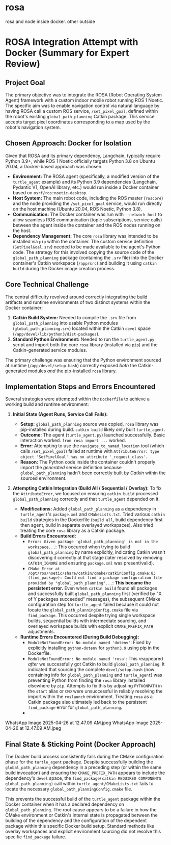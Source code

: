 # rosa
rosa and node inside docker. other outside
# ROSA Integration Attempt with Docker (Summary for Expert Review)

## Project Goal

The primary objective was to integrate the ROSA (Robot Operating System Agent) framework with a custom indoor mobile robot running ROS 1 Noetic. The specific aim was to enable navigation control via natural language by having ROSA call a custom ROS service, `/set_pixel_goal`, defined within the robot's existing `global_path_planning` Catkin package. This service accepts target pixel coordinates corresponding to a map used by the robot's navigation system.

## Chosen Approach: Docker for Isolation

Given that ROSA and its primary dependency, Langchain, typically require Python 3.9+, while ROS 1 Noetic officially targets Python 3.8 on Ubuntu 20.04, a Docker-based approach was chosen.

*   **Environment:** The ROSA agent (specifically, a modified version of the `turtle_agent` example) and its Python 3.9 dependencies (Langchain, Pydantic V1, OpenAI library, etc.) would run inside a Docker container based on `osrf/ros:noetic-desktop`.
*   **Host System:** The main robot code, including the ROS master (`roscore`) and the node providing the `/set_pixel_goal` service, would run directly on the host machine (Ubuntu 20.04, ROS Noetic, Python 3.8).
*   **Communication:** The Docker container was run with `--network host` to allow seamless ROS communication (topic subscriptions, service calls) between the agent inside the container and the ROS nodes running on the host.
*   **Dependency Management:** The core `rosa` library was intended to be installed via `pip` within the container. The custom service definition (`SetPixelGoal.srv`) needed to be made available to the agent's Python code. The strategy for this involved copying the source code of the `global_path_planning` package (containing the `.srv` file) into the Docker container's Catkin workspace (`/app/src`) and building it using `catkin build` during the Docker image creation process.

## Core Technical Challenge

The central difficulty revolved around correctly integrating the build artifacts and runtime environments of two distinct systems within the Docker container:

1.  **Catkin Build System:** Needed to compile the `.srv` file from `global_path_planning` into usable Python modules (`global_path_planning.srv`) located within the Catkin `devel` space (`/app/devel/lib/python3/dist-packages`).
2.  **Standard Python Environment:** Needed to run the `turtle_agent.py` script and import both the core `rosa` library (installed via `pip`) and the Catkin-generated service modules.

The primary challenge was ensuring that the Python environment sourced at runtime (`/app/devel/setup.bash`) correctly exposed *both* the Catkin-generated modules *and* the pip-installed `rosa` library.

## Implementation Steps and Errors Encountered

Several strategies were attempted within the `Dockerfile` to achieve a working build and runtime environment:

1.  **Initial State (Agent Runs, Service Call Fails):**
    *   **Setup:** `global_path_planning` source was copied, `rosa` library was pip-installed during build. `catkin build` likely only built `turtle_agent`.
    *   **Outcome:** The agent (`turtle_agent.py`) launched successfully. Basic interaction worked. `from rosa import ...` worked.
    *   **Error:** Attempting to use the `navigate_to_named_location` tool (which calls `/set_pixel_goal`) failed at runtime with `AttributeError: type object 'SetPixelGoal' has no attribute '_request_class'`.
    *   **Reason:** The Python code inside the container couldn't properly import the *generated* service definition because `global_path_planning` hadn't been correctly built *by Catkin* within the sourced environment.

2.  **Attempting Catkin Integration (Build All / Sequential / Overlay):** To fix the `AttributeError`, we focused on ensuring `catkin build` processed `global_path_planning` correctly and that `turtle_agent` depended on it.
    *   **Modifications:** Added `global_path_planning` as a dependency in `turtle_agent`'s `package.xml` and `CMakeLists.txt`. Tried various `catkin build` strategies in the Dockerfile (`build all`, build dependency first then agent, build in separate overlayed workspaces). Also tried treating the core `rosa` library as a Catkin package.
    *   **Build Errors Encountered:**
        *   `Error: Given package 'global_path_planning' is not in the workspace...`: This occurred when trying to build `global_path_planning` by name explicitly, indicating Catkin wasn't discovering it correctly at that stage (later resolved by removing `CATKIN_IGNORE` and ensuring `package.xml` was present/valid).
        *   `CMake Error at /opt/ros/noetic/share/catkin/cmake/catkinConfig.cmake:83 (find_package): Could not find a package configuration file provided by "global_path_planning"...`: **This became the persistent error.** Even when `catkin build` found all packages and successfully built `global_path_planning` first (verified by "X of Y packages succeeded" messages), the subsequent CMake configuration step for `turtle_agent` failed because it could not locate the `global_path_planningConfig.cmake` file via `find_package`. This occurred despite trying single workspace builds, sequential builds with intermediate sourcing, and overlayed workspace builds with explicit `CMAKE_PREFIX_PATH` adjustments.
    *   **Runtime Errors Encountered (During Build Debugging):**
        *   `ModuleNotFoundError: No module named 'dotenv'`: Fixed by explicitly installing `python-dotenv` for `python3.9` using pip in the Dockerfile.
        *   `ModuleNotFoundError: No module named 'rosa'`: This reappeared *after* we successfully got Catkin to build `global_path_planning`. It indicated that sourcing the complete `devel/setup.bash` (now containing info for `global_path_planning` and `turtle_agent`) was preventing Python from finding the `rosa` library installed elsewhere by `pip`. Attempts to fix this by adjusting `PYTHONPATH` in the `start` alias or `CMD` were unsuccessful in reliably resolving the import within the `roslaunch` environment. Treating `rosa` as a Catkin package also ultimately led back to the persistent `find_package` error for `global_path_planning`.
        *   
WhatsApp Image 2025-04-26 at 12.47.09 AM.jpeg
WhatsApp Image 2025-04-26 at 12.47.09 AM.jpeg

## Final State & Sticking Point (Docker Approach)

The Docker build process consistently fails during the CMake configuration phase for the `turtle_agent` package. Despite successfully building the `global_path_planning` dependency in a preceding step (or within the same build invocation) and ensuring the `CMAKE_PREFIX_PATH` appears to include the dependency's `devel` space, the `find_package(catkin REQUIRED COMPONENTS global_path_planning)` call within `turtle_agent/CMakeLists.txt` fails to locate the necessary `global_path_planningConfig.cmake` file.

This prevents the successful build of the `turtle_agent` package within the Docker container when it has a declared dependency on `global_path_planning`. The root cause appears to be a failure in how the CMake environment or Catkin's internal state is propagated between the building of the dependency and the configuration of the dependent package within this specific Docker build setup. Standard methods like overlay workspaces and explicit environment sourcing did not resolve this specific `find_package` failure.
